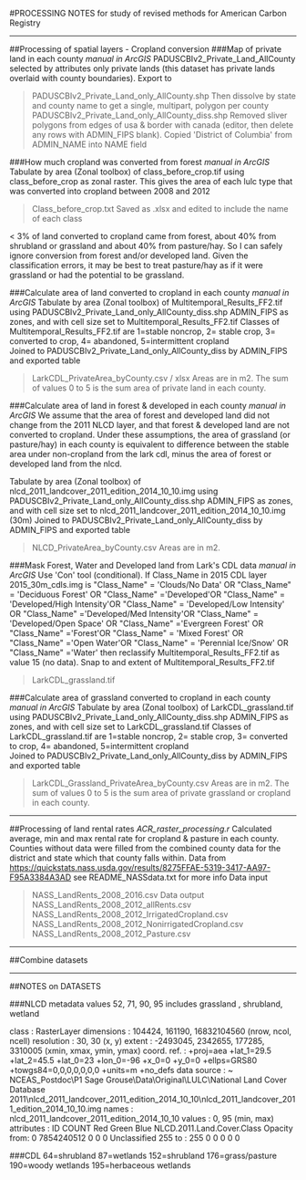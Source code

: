 #PROCESSING NOTES for study of revised methods for American Carbon Registry 


------------
##Processing of spatial layers - Cropland conversion
###Map of private land in each county
*manual in ArcGIS*
PADUSCBIv2_Private_Land_AllCounty selected by attributes only private lands (this dataset has private lands overlaid with county boundaries).
Export to 
> PADUSCBIv2_Private_Land_only_AllCounty.shp
Then dissolve by state and county name to get a single, multipart, polygon per county
> PADUSCBIv2_Private_Land_only_AllCounty_diss.shp
Removed sliver polygons from edges of usa & border with canada (editor, then delete any rows with ADMIN_FIPS blank). Copied 'District of Columbia' from ADMIN_NAME into NAME field

###How much cropland was converted from forest
*manual in ArcGIS*
Tabulate by area (Zonal toolbox) of class_before_crop.tif using class_before_crop as zonal raster. This gives the area of each lulc type that was converted into cropland between 2008 and 2012
> Class_before_crop.txt
Saved as .xlsx and edited to include the name of each class

< 3% of land converted to cropland came from forest, about 40% from shrubland or grassland and about 40% from pasture/hay. So I can safely ignore conversion from forest and/or developed land. Given the classification errors, it may be best to treat pasture/hay as if it were grassland or had the potential to be grassland.

###Calculate area of land converted to cropland in each county
*manual in ArcGIS*
Tabulate by area (Zonal toolbox) of Multitemporal_Results_FF2.tif using PADUSCBIv2_Private_Land_only_AllCounty_diss.shp ADMIN_FIPS as zones, and with cell size set to Multitemporal_Results_FF2.tif
Classes of Multitemporal_Results_FF2.tif are 1=stable noncrop, 2= stable crop, 3= converted to crop, 4= abandoned, 5=intermittent cropland  
Joined to PADUSCBIv2_Private_Land_only_AllCounty_diss by ADMIN_FIPS and exported table  
> LarkCDL_PrivateArea_byCounty.csv / xlsx
Areas are in m2. The sum of values 0 to 5 is the sum area of private land in each county.

###Calculate area of land in forest & developed in each county
*manual in ArcGIS*
We assume that the area of forest and developed land did not change from the 2011 NLCD layer, and that forest & developed land are not converted to cropland. Under these assumptions, the area of grassland (or pasture/hay) in each county is equivalent to difference between the stable area under non-cropland from the lark cdl, minus the area of forest or developed land from the nlcd. 

Tabulate by area (Zonal toolbox) of nlcd_2011_landcover_2011_edition_2014_10_10.img using PADUSCBIv2_Private_Land_only_AllCounty_diss.shp ADMIN_FIPS as zones, and with cell size set to nlcd_2011_landcover_2011_edition_2014_10_10.img (30m)
Joined to PADUSCBIv2_Private_Land_only_AllCounty_diss by ADMIN_FIPS and exported table  
> NLCD_PrivateArea_byCounty.csv
Areas are in m2. 

###Mask Forest, Water and Developed land from Lark's CDL data
*manual in ArcGIS*
Use 'Con' tool (conditional). If Class_Name in 2015 CDL layer 2015_30m_cdls.img is
"Class_Name" = 'Clouds/No Data' OR "Class_Name" = 'Deciduous Forest' OR "Class_Name" ='Developed'OR "Class_Name" = 'Developed/High Intensity'OR "Class_Name" = 'Developed/Low Intensity' OR "Class_Name" ='Developed/Med Intensity'OR "Class_Name" = 'Developed/Open Space' OR "Class_Name" ='Evergreen Forest' OR "Class_Name" ='Forest'OR "Class_Name" = 'Mixed Forest' OR "Class_Name" ='Open Water'OR "Class_Name" = 'Perennial Ice/Snow' OR "Class_Name" ='Water'
then reclassify Multitemporal_Results_FF2.tif as value 15 (no data). Snap to and extent of Multitemporal_Results_FF2.tif
> LarkCDL_grassland.tif

###Calculate area of grassland converted to cropland in each county
*manual in ArcGIS*
Tabulate by area (Zonal toolbox) of LarkCDL_grassland.tif using PADUSCBIv2_Private_Land_only_AllCounty_diss.shp ADMIN_FIPS as zones, and with cell size set to LarkCDL_grassland.tif
Classes of LarkCDL_grassland.tif are 1=stable noncrop, 2= stable crop, 3= converted to crop, 4= abandoned, 5=intermittent cropland  
Joined to PADUSCBIv2_Private_Land_only_AllCounty_diss by ADMIN_FIPS and exported table  
> LarkCDL_Grassland_PrivateArea_byCounty.csv
Areas are in m2. The sum of values 0 to 5 is the sum area of private grassland or cropland in each county.



------------
##Processing of land rental rates
*ACR_raster_processing.r*
Calculated average, min and max rental rate for cropland & pasture in each county. Counties without data were filled from the combined county data for the district and state which that county falls within.
Data from https://quickstats.nass.usda.gov/results/8275FFAE-5319-3417-AA97-F95A3384A3AD
see README_NASSdata.txt for more info
Data input
> NASS_LandRents_2008_2016.csv
Data output
> NASS_LandRents_2008_2012_allRents.csv
> NASS_LandRents_2008_2012_IrrigatedCropland.csv
> NASS_LandRents_2008_2012_NonirrigatedCropland.csv
> NASS_LandRents_2008_2012_Pasture.csv

------------
##Combine datasets



------------
##NOTES on DATASETS

###NLCD metadata
values 52, 71, 90, 95 includes grassland , shrubland, wetland

class       : RasterLayer 
dimensions  : 104424, 161190, 16832104560  (nrow, ncol, ncell)
resolution  : 30, 30  (x, y)
extent      : -2493045, 2342655, 177285, 3310005  (xmin, xmax, ymin, ymax)
coord. ref. : +proj=aea +lat_1=29.5 +lat_2=45.5 +lat_0=23 +lon_0=-96 +x_0=0 +y_0=0 +ellps=GRS80 +towgs84=0,0,0,0,0,0,0 +units=m +no_defs 
data source : ~ NCEAS_Postdoc\P1 Sage Grouse\Data\Original\LULC\National Land Cover Database 2011\nlcd_2011_landcover_2011_edition_2014_10_10\nlcd_2011_landcover_2011_edition_2014_10_10.img 
names       : nlcd_2011_landcover_2011_edition_2014_10_10 
values      : 0, 95  (min, max)
attributes  :
        ID      COUNT Red Green Blue NLCD.2011.Land.Cover.Class Opacity
 from:   0 7854240512   0     0    0               Unclassified     255
 to  : 255          0   0     0    0                                  0

###CDL
64=shrubland
87=wetlands
152=shrubland
176=grass/pasture
190=woody wetlands
195=herbaceous wetlands
